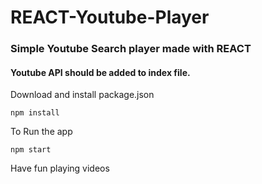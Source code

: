 # REACT-Youtube-Player
### Simple Youtube Search player made with REACT 

#### Youtube API should be added to index file.

Download and install package.json
```
npm install
```

To Run the app
```
npm start
```

Have fun playing videos
